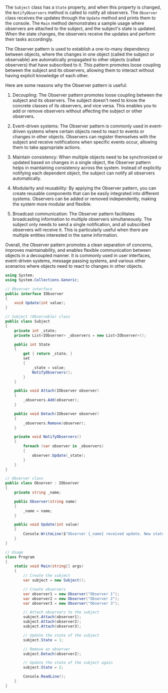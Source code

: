 The `Subject` class has a `State` property, and when this property is changed, the `NotifyObservers` method is called to notify all observers. The `Observer` class receives the updates through the `Update` method and prints them to the console. The `Main` method demonstrates a sample usage where observers are attached to the subject, and the subject's state is updated. When the state changes, the observers receive the updates and perform their tasks accordingly.

The Observer pattern is used to establish a one-to-many dependency between objects, where the changes in one object (called the subject or observable) are automatically propagated to other objects (called observers) that have subscribed to it. This pattern promotes loose coupling between the subject and its observers, allowing them to interact without having explicit knowledge of each other.

Here are some reasons why the Observer pattern is useful:

1. Decoupling: The Observer pattern promotes loose coupling between the subject and its observers. The subject doesn't need to know the concrete classes of its observers, and vice versa. This enables you to add or remove observers without affecting the subject or other observers.

2. Event-driven systems: The Observer pattern is commonly used in event-driven systems where certain objects need to react to events or changes in other objects. Observers can register themselves with the subject and receive notifications when specific events occur, allowing them to take appropriate actions.

3. Maintain consistency: When multiple objects need to be synchronized or updated based on changes in a single object, the Observer pattern helps in maintaining consistency across the system. Instead of explicitly notifying each dependent object, the subject can notify all observers automatically.

4. Modularity and reusability: By applying the Observer pattern, you can create reusable components that can be easily integrated into different systems. Observers can be added or removed independently, making the system more modular and flexible.

5. Broadcast communication: The Observer pattern facilitates broadcasting information to multiple observers simultaneously. The subject only needs to send a single notification, and all subscribed observers will receive it. This is particularly useful when there are multiple entities interested in the same information.

Overall, the Observer pattern promotes a clean separation of concerns, improves maintainability, and enables flexible communication between objects in a decoupled manner. It is commonly used in user interfaces, event-driven systems, message passing systems, and various other scenarios where objects need to react to changes in other objects.

```csharp
using System;
using System.Collections.Generic;

// Observer interface
public interface IObserver
{
    void Update(int value);
}

// Subject (Observable) class
public class Subject
{
    private int _state;
    private List<IObserver> _observers = new List<IObserver>();

    public int State
    {
        get { return _state; }
        set
        {
            _state = value;
            NotifyObservers();
        }
    }

    public void Attach(IObserver observer)
    {
        _observers.Add(observer);
    }

    public void Detach(IObserver observer)
    {
        _observers.Remove(observer);
    }

    private void NotifyObservers()
    {
        foreach (var observer in _observers)
        {
            observer.Update(_state);
        }
    }
}

// Observer class
public class Observer : IObserver
{
    private string _name;

    public Observer(string name)
    {
        _name = name;
    }

    public void Update(int value)
    {
        Console.WriteLine($"Observer {_name} received update. New state: {value}");
    }
}

// Usage
class Program
{
    static void Main(string[] args)
    {
        // Create the subject
        var subject = new Subject();

        // Create observers
        var observer1 = new Observer("Observer 1");
        var observer2 = new Observer("Observer 2");
        var observer3 = new Observer("Observer 3");

        // Attach observers to the subject
        subject.Attach(observer1);
        subject.Attach(observer2);
        subject.Attach(observer3);

        // Update the state of the subject
        subject.State = 1;

        // Remove an observer
        subject.Detach(observer2);

        // Update the state of the subject again
        subject.State = 2;

        Console.ReadLine();
    }
}
```

